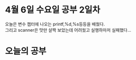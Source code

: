 # 4월 6일 수요일 공부 2일차
오늘은 변수 챕터에 나오는 printf,%d,%s등등을 배웠다.<br> 그리고 scanner은 맛만 살짝 보았는데 어려웠고 실행하마저 실패했다...
# 오늘의 공부 
